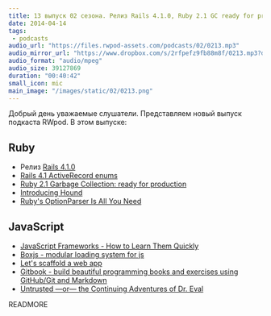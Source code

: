 ```yaml
---
title: 13 выпуск 02 сезона. Релиз Rails 4.1.0, Ruby 2.1 GC ready for production, Hound, Boxjs, Gitbook и прочее
date: 2014-04-14
tags:
 - podcasts
audio_url: "https://files.rwpod-assets.com/podcasts/02/0213.mp3"
audio_mirror_url: "https://www.dropbox.com/s/2rfpefz9fb88m8f/0213.mp3?dl=1"
audio_format: "audio/mpeg"
audio_size: 39127869
duration: "00:40:42"
small_icon: mic
main_image: "/images/static/02/0213.png"
---
```


Добрый день уважаемые слушатели. Представляем новый выпуск подкаста RWpod. В этом выпуске:

## Ruby

 - Релиз [Rails 4.1.0](http://weblog.rubyonrails.org/2014/4/8/Rails-4-1/)
 - [Rails 4.1 ActiveRecord enums](http://dev.mikamai.com/post/82355998967/rails-4-1-activerecord-enums)
 - [Ruby 2.1 Garbage Collection: ready for production](http://samsaffron.com/archive/2014/04/08/ruby-2-1-garbage-collection-ready-for-production)
 - [Introducing Hound](http://robots.thoughtbot.com/introducing-hound)
 - [Ruby's OptionParser Is All You Need](http://blog.ericrafaloff.com/rubys-optionparser-is-all-you-need.html)

## JavaScript

 - [JavaScript Frameworks - How to Learn Them Quickly](http://www.funnyant.com/javascript-frameworks/)
 - [Boxjs - modular loading system for js](http://boxjs.com/)
 - [Let's scaffold a web app](http://yeoman.io/codelab.html)
 - [Gitbook - build beautiful programming books and exercises using GitHub/Git and Markdown](http://www.gitbook.io/)
 - [Untrusted —or— the Continuing Adventures of Dr. Eval](http://alexnisnevich.github.io/untrusted/)

READMORE

